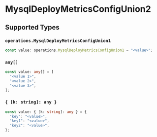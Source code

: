 # MysqlDeployMetricsConfigUnion2


## Supported Types

### `operations.MysqlDeployMetricsConfigUnion1`

```typescript
const value: operations.MysqlDeployMetricsConfigUnion1 = "<value>";
```

### `any[]`

```typescript
const value: any[] = [
  "<value 1>",
  "<value 2>",
  "<value 3>",
];
```

### `{ [k: string]: any }`

```typescript
const value: { [k: string]: any } = {
  "key": "<value>",
  "key1": "<value>",
  "key2": "<value>",
};
```

